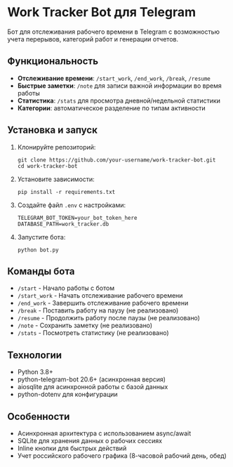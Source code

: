 # Work Tracker Bot для Telegram

Бот для отслеживания рабочего времени в Telegram с возможностью учета перерывов, категорий работ и генерации отчетов.

## Функциональность

- **Отслеживание времени**: `/start_work`, `/end_work`, `/break`, `/resume`
- **Быстрые заметки**: `/note` для записи важной информации во время работы
- **Статистика**: `/stats` для просмотра дневной/недельной статистики
- **Категории**: автоматическое разделение по типам активности

## Установка и запуск

1. Клонируйте репозиторий:
   ```
   git clone https://github.com/your-username/work-tracker-bot.git
   cd work-tracker-bot
   ```

2. Установите зависимости:
   ```
   pip install -r requirements.txt
   ```

3. Создайте файл `.env` с настройками:
   ```
   TELEGRAM_BOT_TOKEN=your_bot_token_here
   DATABASE_PATH=work_tracker.db
   ```

4. Запустите бота:
   ```
   python bot.py
   ```

## Команды бота

- `/start` - Начало работы с ботом
- `/start_work` - Начать отслеживание рабочего времени
- `/end_work` - Завершить отслеживание рабочего времени
- `/break` - Поставить работу на паузу (не реализовано)
- `/resume` - Продолжить работу после паузы (не реализовано)
- `/note` - Сохранить заметку (не реализовано)
- `/stats` - Посмотреть статистику (не реализовано)

## Технологии

- Python 3.8+
- python-telegram-bot 20.6+ (асинхронная версия)
- aiosqlite для асинхронной работы с базой данных
- python-dotenv для конфигурации

## Особенности

- Асинхронная архитектура с использованием async/await
- SQLite для хранения данных о рабочих сессиях
- Inline кнопки для быстрых действий
- Учет российского рабочего графика (8-часовой рабочий день, обед)
